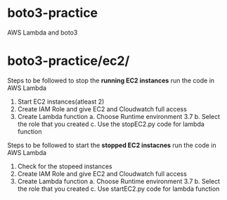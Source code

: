 # boto3-practice
AWS Lambda and boto3

# boto3-practice/ec2/
Steps to be followed to stop the **running EC2 instances** run the code in AWS Lambda
1. Start EC2 instances(atleast 2)
2. Create IAM Role and give EC2 and Cloudwatch full access
3. Create Lambda function 
	a. Choose Runtime environment 3.7
	b. Select the role that you created
	c. Use the stopEC2.py code for lambda function

Steps to be followed to start the **stopped EC2 instacnes** run the code in AWS Lambda
1. Check for the stopeed instances
2. Create IAM Role and give EC2 and Cloudwatch full access
3. Create Lambda function
	a. Choose Runtime environment 3.7
	b. Select the role that you created
	c. Use startEC2.py code for lambda function	

